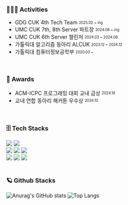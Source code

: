   
### 👨🏻‍💻 Activities 
  
- GDG CUK 4th Tech Team  <sub><sup>2025.02 ~ ing</sup></sub>
- UMC CUK 7th, 8th Server 파트장  <sub><sup>2024.08 ~ ing</sup></sub>
- UMC CUK 6th Server 챌린저 <sub><sup>2024.03 ~ 2024.08</sup></sub>
- 가톨릭대 알고리즘 동아리 ALCUK <sub><sup>2023.12 ~ 2024.12</sup></sub>
- 가톨릭대 컴퓨터정보공학부 <sub><sup>2020.03 ~ </sup></sub>

<br>


### 🥇 Awards 
- ACM-ICPC 프로그래밍 대회 교내 금상 <sub><sup>2024.10</sup></sub>
- 교내 연합 동아리 해커톤 우수상 <sub><sup>2024.10</sup></sub>

<br>


### 🗄️ Tech Stacks
<div>
  <img src="https://img.shields.io/badge/java-007396?style=for-the-badge&logo=java&logoColor=white"> 
  <img src="https://img.shields.io/badge/c++-00599C?style=for-the-badge&logo=c%2B%2B&logoColor=white">
  <br>

  <img src="https://img.shields.io/badge/spring-6DB33F?style=for-the-badge&logo=spring&logoColor=white"> 
  <img src="https://img.shields.io/badge/express-000000?style=for-the-badge&logo=express&logoColor=white">
  <img src="https://img.shields.io/badge/nestjs-%23E0234E.svg?style=for-the-badge&logo=nestjs&logoColor=white">

  <br>

  <img src="https://img.shields.io/badge/docker-%230db7ed.svg?style=for-the-badge&logo=docker&logoColor=white"> 
  <img src="https://img.shields.io/badge/nginx-%23009639.svg?style=for-the-badge&logo=nginx&logoColor=white">
  <img src="https://img.shields.io/badge/kubernetes-%23326ce5.svg?style=for-the-badge&logo=kubernetes&logoColor=white">

  
</div>


<br> 

<div>
  
### 🪐 Github Stacks 

  
![Anurag's GitHub stats](https://github-readme-stats.vercel.app/api?username=parkmineum&show_icons=true&theme=radical)
![Top Langs](https://github-readme-stats.vercel.app/api/top-langs/?username=parkmineum&theme=radical&layout=compact&hide=python)

</div>

